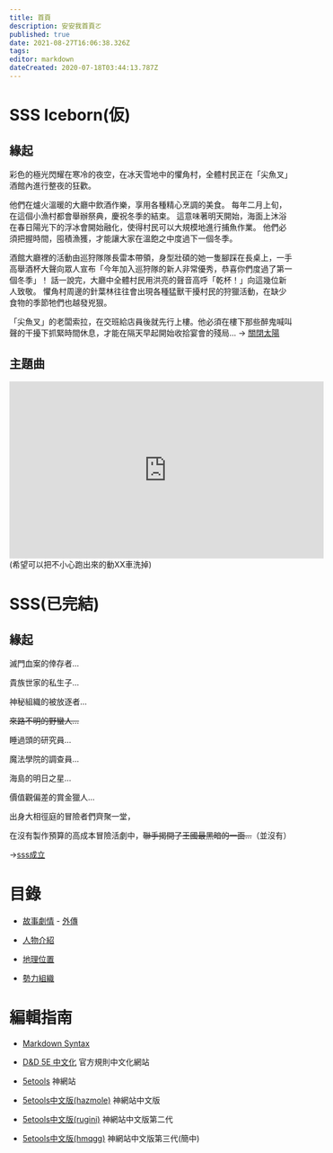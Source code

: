 ```yaml
---
title: 首頁
description: 安安我首頁ㄛ
published: true
date: 2021-08-27T16:06:38.326Z
tags: 
editor: markdown
dateCreated: 2020-07-18T03:44:13.787Z
---
```


# SSS Iceborn(仮)
## 緣起
彩色的極光閃耀在寒冷的夜空，在冰天雪地中的懼角村，全體村民正在「尖魚叉」酒館內進行整夜的狂歡。

他們在爐火溫暖的大廳中飲酒作樂，享用各種精心烹調的美食。
每年二月上旬，在這個小漁村都會舉辦祭典，慶祝冬季的結束。
這意味著明天開始，海面上沐浴在春日陽光下的浮冰會開始融化，使得村民可以大規模地進行捕魚作業。
他們必須把握時間，囤積漁獲，才能讓大家在溫飽之中度過下一個冬季。

酒館大廳裡的活動由巡狩隊隊長雷本帶領，身型壯碩的她一隻腳踩在長桌上，一手高舉酒杯大聲向眾人宣布「今年加入巡狩隊的新人非常優秀，恭喜你們度過了第一個冬季」！
話一說完，大廳中全體村民用洪亮的聲音高呼「乾杯！」向這幾位新人致敬。
懼角村周邊的針葉林往往會出現各種猛獸干擾村民的狩獵活動，在缺少食物的季節牠們也越發兇狠。

「尖魚叉」的老闆索拉，在交班給店員後就先行上樓。他必須在樓下那些醉鬼喊叫聲的干擾下抓緊時間休息，才能在隔天早起開始收拾宴會的殘局…
→ [關閉太陽](/故事/冒險章節/關閉太陽#h-2021821)
## 主題曲
<iframe width="560" height="315" src="https://www.youtube.com/embed/vt78cMAgCDI" title="YouTube video player" frameborder="0" allow="accelerometer; autoplay; clipboard-write; encrypted-media; gyroscope; picture-in-picture" allowfullscreen></iframe>
(希望可以把不小心跑出來的動XX車洗掉)

# SSS(已完結)

## 緣起
滅門血案的倖存者...

貴族世家的私生子...

神秘組織的被放逐者...

~~來路不明的野蠻人…~~

睡過頭的研究員...

魔法學院的調查員...

海島的明日之星...

價值觀偏差的賞金獵人...

出身大相徑庭的冒險者們齊聚一堂，

在沒有製作預算的高成本冒險活劇中，~~聯手揭開了王國最黑暗的一面…~~（並沒有）

→[sss成立](/故事/SSS/sss成立)
# 目錄

- [故事劇情](/故事) - [外傳](故事/外傳)

- [人物介紹](/角色)

- [地理位置](/地理)

- [勢力組織](/組織)

# 編輯指南

- [Markdown Syntax](https://docs-legacy.requarks.io/wiki/user-guide/markdown-syntax)

- [D&D 5E 中文化](https://trpgtdnd.weebly.com/) 官方規則中文化網站

- [5etools](https://5e.tools/5etools.html) 神網站

- [5etools中文版(hazmole)](http://5etools.wayneh.tw/5etools.html) 神網站中文版

- [5etools中文版(rugini)](https://qwas368.github.io/5etools/5etools.html) 神網站中文版第二代

- [5etools中文版(hmqgg)](https://5e.dickytwister.org/5etools.html) 神網站中文版第三代(簡中)
